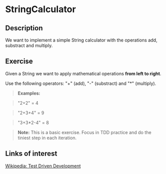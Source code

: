 # StringCalculator
## Description
We want to implement a simple String calculator with the operations add, substract and multiply.

## Exercise
Given a String we want to apply mathematical operations **from left to right**.

Use the following operators: "+" (add), "-" (substract) and "*" (multiply).

> **Examples:**

> "2+2" = 4

> "2+3+4" = 9

> "3+3*2-4" = 8

> **Note:** This is a basic exercise. Focus in TDD practice and do the tiniest step in each iteration.

## Links of interest
[Wikipedia: Test Driven Development](https://en.wikipedia.org/wiki/Test-driven_development)
